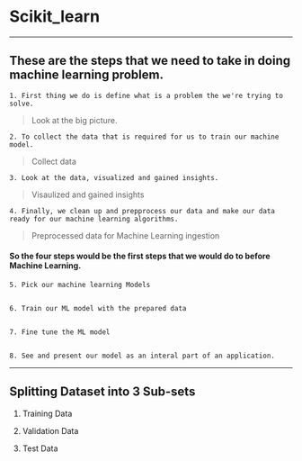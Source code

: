 
# Scikit_learn

---

## These are the steps that we need to take in doing machine learning problem.



    1. First thing we do is define what is a problem the we're trying to solve.
        
   > Look at the big picture.
    

    2. To collect the data that is required for us to train our machine model.
    
    
   > Collect data
    
    
    3. Look at the data, visualized and gained insights.

   > Visaulized and gained insights
    
    
    4. Finally, we clean up and prepprocess our data and make our data ready for our machine learning algorithms.

   > Preprocessed data for Machine Learning ingestion

#### So the four steps would be the first steps that we would do to before Machine Learning.



    5. Pick our machine learning Models


    6. Train our ML model with the prepared data
    
    
    7. Fine tune the ML model
    
    
    8. See and present our model as an interal part of an application.





---

## Splitting Dataset into 3 Sub-sets



1. Training Data



2. Validation Data



3. Test Data


```python

```
